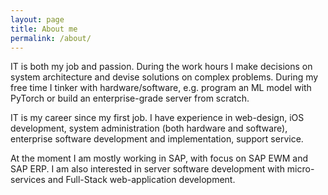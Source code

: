 ```yaml
---
layout: page
title: About me
permalink: /about/
---
```


IT is both my job and passion. During the work hours I make decisions on system
architecture and devise solutions on complex problems. During my free time I
tinker with hardware/software, e.g. program an ML model with PyTorch or build
an enterprise-grade server from scratch.

IT is my career since my first job. I have experience in web-design, iOS
development, system administration (both hardware and software), enterprise
software development and implementation, support service.

At the moment I am mostly working in SAP, with focus on SAP EWM and SAP ERP. I
am also interested in server software development with micro-services and
Full-Stack web-application development.
